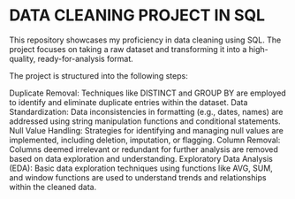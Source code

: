 # DATA CLEANING PROJECT IN SQL


This repository showcases my proficiency in data cleaning using SQL. The project focuses on taking a raw dataset and transforming it into a high-quality, ready-for-analysis format.

The project is structured into the following steps:

Duplicate Removal: Techniques like DISTINCT and GROUP BY are employed to identify and eliminate duplicate entries within the dataset.
Data Standardization: Data inconsistencies in formatting (e.g., dates, names) are addressed using string manipulation functions and conditional statements.
Null Value Handling: Strategies for identifying and managing null values are implemented, including deletion, imputation, or flagging.
Column Removal: Columns deemed irrelevant or redundant for further analysis are removed based on data exploration and understanding.
Exploratory Data Analysis (EDA): Basic data exploration techniques using functions like AVG, SUM, and window functions are used to understand trends and relationships within the cleaned data.

<!--
**michaorlando/michaorlando** is a ✨ _special_ ✨ repository because its `README.md` (this file) appears on your GitHub profile.

Here are some ideas to get you started:

- 🔭 I’m currently working on ...
- 🌱 I’m currently learning ...
- 👯 I’m looking to collaborate on ...
- 🤔 I’m looking for help with ...
- 💬 Ask me about ...
- 📫 How to reach me: ...
- 😄 Pronouns: ...
- ⚡ Fun fact: ...
-->
